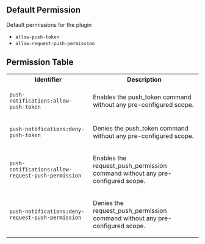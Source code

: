 ## Default Permission

Default permissions for the plugin

- `allow-push-token`
- `allow-request-push-permission`

## Permission Table

<table>
<tr>
<th>Identifier</th>
<th>Description</th>
</tr>


<tr>
<td>

`push-notifications:allow-push-token`

</td>
<td>

Enables the push_token command without any pre-configured scope.

</td>
</tr>

<tr>
<td>

`push-notifications:deny-push-token`

</td>
<td>

Denies the push_token command without any pre-configured scope.

</td>
</tr>

<tr>
<td>

`push-notifications:allow-request-push-permission`

</td>
<td>

Enables the request_push_permission command without any pre-configured scope.

</td>
</tr>

<tr>
<td>

`push-notifications:deny-request-push-permission`

</td>
<td>

Denies the request_push_permission command without any pre-configured scope.

</td>
</tr>
</table>
